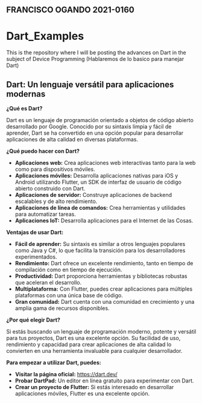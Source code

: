## FRANCISCO OGANDO 2021-0160


# Dart_Examples
This is the repository where I will be posting the advances on Dart in the subject of Device Programming (Hablaremos de lo basico para manejar Dart)


## Dart: Un lenguaje versátil para aplicaciones modernas

**¿Qué es Dart?**

Dart es un lenguaje de programación orientado a objetos de código abierto desarrollado por Google. Conocido por su sintaxis limpia y fácil de aprender, Dart se ha convertido en una opción popular para desarrollar aplicaciones de alta calidad en diversas plataformas.

**¿Qué puedo hacer con Dart?**

* **Aplicaciones web:** Crea aplicaciones web interactivas tanto para la web como para dispositivos móviles.
* **Aplicaciones móviles:** Desarrolla aplicaciones nativas para iOS y Android utilizando Flutter, un SDK de interfaz de usuario de código abierto construido con Dart.
* **Aplicaciones de servidor:** Construye aplicaciones de backend escalables y de alto rendimiento.
* **Aplicaciones de línea de comandos:** Crea herramientas y utilidades para automatizar tareas.
* **Aplicaciones IoT:** Desarrolla aplicaciones para el Internet de las Cosas.

**Ventajas de usar Dart:**

* **Fácil de aprender:** Su sintaxis es similar a otros lenguajes populares como Java y C#, lo que facilita la transición para los desarrolladores experimentados.
* **Rendimiento:** Dart ofrece un excelente rendimiento, tanto en tiempo de compilación como en tiempo de ejecución.
* **Productividad:** Dart proporciona herramientas y bibliotecas robustas que aceleran el desarrollo.
* **Multiplataforma:** Con Flutter, puedes crear aplicaciones para múltiples plataformas con una única base de código.
* **Gran comunidad:** Dart cuenta con una comunidad en crecimiento y una amplia gama de recursos disponibles.

**¿Por qué elegir Dart?**

Si estás buscando un lenguaje de programación moderno, potente y versátil para tus proyectos, Dart es una excelente opción. Su facilidad de uso, rendimiento y capacidad para crear aplicaciones de alta calidad lo convierten en una herramienta invaluable para cualquier desarrollador.

**Para empezar a utilizar Dart, puedes:**

* **Visitar la página oficial:** https://dart.dev/
* **Probar DartPad:** Un editor en línea gratuito para experimentar con Dart.
* **Crear un proyecto de Flutter:** Si estás interesado en desarrollar aplicaciones móviles, Flutter es una excelente opción.



